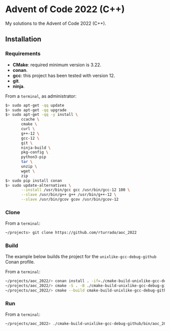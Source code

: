 # Advent of Code 2022 (C++)
My solutions to the Advent of Code 2022 (C++).

## Installation

### Requirements

- **CMake**: required minimum version is 3.22.
- **conan**.
- **gcc**: this project has been tested with version 12.
- **git**.
- **ninja**.

From a `terminal`, as administrator:
```bash
$> sudo apt-get -qq update
$> sudo apt-get -qq upgrade
$> sudo apt-get -qq -y install \
       ccache \
       cmake \
       curl \
       g++-12 \
       gcc-12 \
       git \
       ninja-build \
       pkg-config \
       python3-pip
       tar \
       unzip \
       wget \
       zip
$> sudo pip install conan
$> sudo update-alternatives \
       --install /usr/bin/gcc gcc /usr/bin/gcc-12 100 \
       --slave /usr/bin/g++ g++ /usr/bin/g++-12 \
       --slave /usr/bin/gcov gcov /usr/bin/gcov-12
```

### Clone

From a `terminal`:
```bash
~/projects> git clone https://github.com/rturrado/aoc_2022
```

### Build

The example below builds the project for the `unixlike-gcc-debug-github`  Conan profile.

From a `terminal`:
```bash
~/projects/aoc_2022/> conan install . -if=./cmake-build-unixlike-gcc-debug-github -pr=./conan/profiles/unixlike-gcc-debug-github --build=missing
~/projects/aoc_2022/> cmake -S . -B ./cmake-build-unixlike-gcc-debug-github
~/projects/aoc_2022/> cmake --build cmake-build-unixlike-gcc-debug-github --target all --config Release -j 12
```

### Run

From a `terminal`:
```bash
~/projects/aoc_2022> ./cmake-build-unixlike-gcc-debug-github/bin/aoc_2022 res
```

